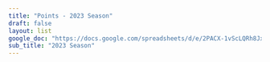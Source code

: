 ```yaml
---
title: "Points - 2023 Season"
draft: false
layout: list
google_doc: "https://docs.google.com/spreadsheets/d/e/2PACX-1vScLQRh8JxhhfkZp1To8ut2KvdS0yj9Ge5dQJeXxtPRp4YzehEWxE3ft4U3wT3JGLn09T14DzBDLXQL/pub?gid=1700357413&single=true&output=csv"
sub_title: "2023 Season"
---
```

